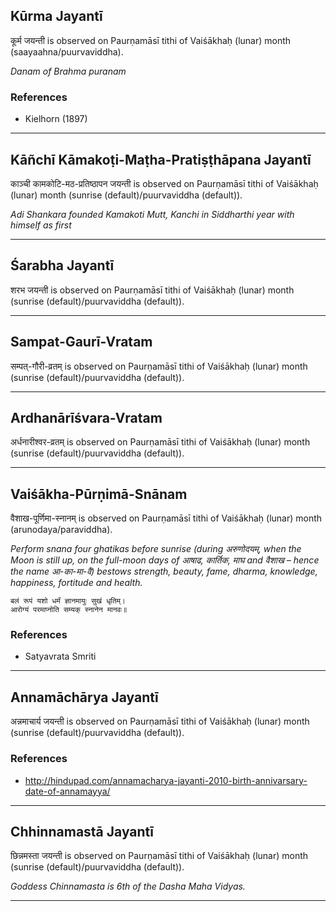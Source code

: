 ## Kūrma Jayantī
कूर्म जयन्ती is observed on Paurṇamāsī tithi of Vaiśākhaḥ (lunar) month (saayaahna/puurvaviddha).

_Danam of Brahma puranam_
### References
* Kielhorn (1897)


---
## Kāñchī Kāmakoṭi-Maṭha-Pratiṣṭhāpana Jayantī
काञ्ची कामकोटि-मठ-प्रतिष्ठापन जयन्ती is observed on Paurṇamāsī tithi of Vaiśākhaḥ (lunar) month (sunrise (default)/puurvaviddha (default)).

_Adi Shankara founded Kamakoti Mutt, Kanchi in Siddharthi year with himself as first_

---
## Śarabha Jayantī
शरभ जयन्ती is observed on Paurṇamāsī tithi of Vaiśākhaḥ (lunar) month (sunrise (default)/puurvaviddha (default)).



---
## Sampat-Gaurī-Vratam
सम्पत्-गौरी-व्रतम् is observed on Paurṇamāsī tithi of Vaiśākhaḥ (lunar) month (sunrise (default)/puurvaviddha (default)).



---
## Ardhanārīśvara-Vratam
अर्धनारीश्वर-व्रतम् is observed on Paurṇamāsī tithi of Vaiśākhaḥ (lunar) month (sunrise (default)/puurvaviddha (default)).



---
## Vaiśākha-Pūrṇimā-Snānam
वैशाख-पूर्णिमा-स्नानम् is observed on Paurṇamāsī tithi of Vaiśākhaḥ (lunar) month (arunodaya/paraviddha).

_Perform snana four ghatikas before sunrise (during अरुणोदयम्, when the Moon is still up, on the full-moon days of आषाढ, कार्तिक, माघ and वैशाख – hence the name आ-का-मा-वै) bestows strength, beauty, fame, dharma, knowledge, happiness, fortitude and health._

```
बलं रूपं यशो धर्मं ज्ञानमायुः सुखं धृतिम्।
आरोग्यं परमाप्नोति सम्यक् स्नानेन मानवः॥
```
### References
* Satyavrata Smriti


---
## Annamāchārya Jayantī
अन्नमाचार्य जयन्ती is observed on Paurṇamāsī tithi of Vaiśākhaḥ (lunar) month (sunrise (default)/puurvaviddha (default)).


### References
* http://hindupad.com/annamacharya-jayanti-2010-birth-annivarsary-date-of-annamayya/


---
## Chhinnamastā Jayantī
छिन्नमस्ता जयन्ती is observed on Paurṇamāsī tithi of Vaiśākhaḥ (lunar) month (sunrise (default)/puurvaviddha (default)).

_Goddess Chinnamasta is 6th of the Dasha Maha Vidyas._

---
